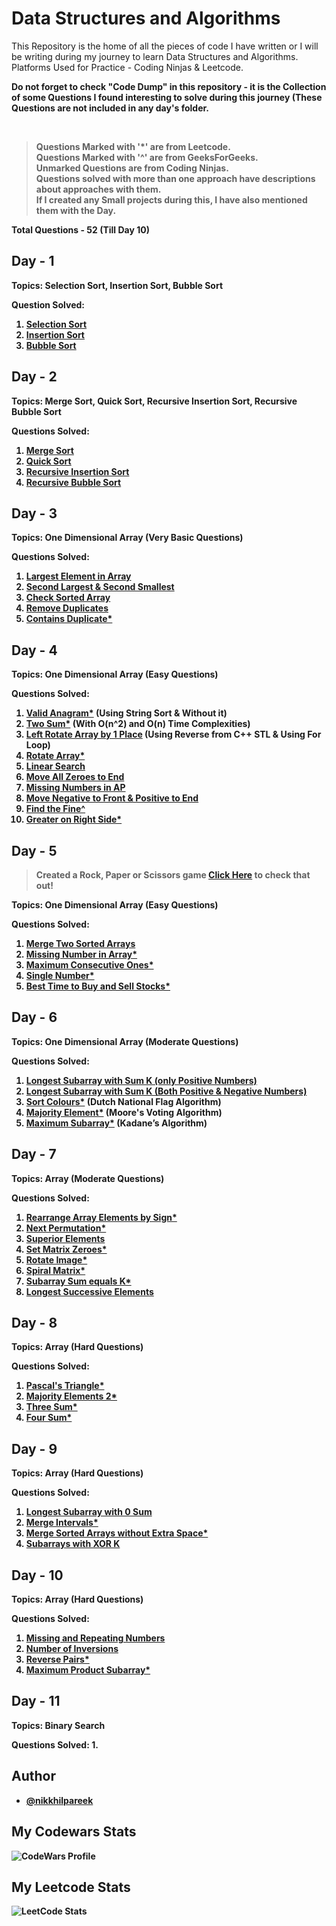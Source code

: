 
# Data Structures and Algorithms
This Repository is the home of all the pieces of code I have written or I will be writing during my journey to learn Data Structures and Algorithms. <br> Platforms Used for Practice - Coding Ninjas & Leetcode.

<b> Do not forget to check "Code Dump" in this repository - it is the Collection of some Questions I found interesting to solve during this journey (These Questions are not included in any day's folder.

<br>

> Questions Marked with '*' are from Leetcode. <br>
> Questions Marked with '^' are from GeeksForGeeks. <br>
> Unmarked Questions are from Coding Ninjas. <br>
> Questions solved with more than one approach have descriptions about approaches with them. <br>
> If I created any Small projects during this, I have also mentioned them with the Day. <br>

<b> Total Questions - 52 (Till Day 10)

## Day - 1
Topics: Selection Sort, Insertion Sort, Bubble Sort

Question Solved: <br>
1. [Selection Sort](https://www.codingninjas.com/studio/problems/selection-sort_624469?utm_source=striver&utm_medium=website&utm_campaign=a_zcoursetuf)
2. [Insertion Sort](https://www.codingninjas.com/studio/problems/insertion-sort_3155179)
3. [Bubble Sort](https://www.codingninjas.com/studio/problems/bubble-sort_624380?utm_source=striver&utm_medium=website&utm_campaign=a_zcoursetuf)

## Day - 2
Topics: Merge Sort, Quick Sort, Recursive Insertion Sort, Recursive Bubble Sort

Questions Solved:
1. [Merge Sort](https://www.codingninjas.com/studio/problems/merge-sort_5846?utm_source=striver&utm_medium=website&utm_campaign=a_zcoursetuf)
2. [Quick Sort](https://www.codingninjas.com/studio/problems/quick-sort_5844?utm_source=striver&utm_medium=website&utm_campaign=a_zcoursetuf)
3. [Recursive Insertion Sort](https://www.codingninjas.com/studio/problems/insertion-sort_624381?utm_source=striver&utm_medium=website&utm_campaign=a_zcoursetuf)
4. [Recursive Bubble Sort](https://www.codingninjas.com/studio/problems/bubble-sort_624380?utm_source=striver&utm_medium=website&utm_campaign=a_zcoursetuf)

## Day - 3
Topics: One Dimensional Array (Very Basic Questions)

Questions Solved:
1. [Largest Element in Array](https://www.codingninjas.com/studio/problems/largest-element-in-the-array-largest-element-in-the-array_5026279?utm_source=striver&utm_medium=website&utm_campaign=a_zcoursetuf)
2. [Second Largest & Second Smallest](https://www.codingninjas.com/studio/problems/ninja-and-the-second-order-elements_6581960?utm_source=striver&utm_medium=website&utm_campaign=a_zcoursetuf)
3. [Check Sorted Array](https://www.codingninjas.com/studio/problems/ninja-and-the-sorted-check_6581957?utm_source=striver&utm_medium=website&utm_campaign=a_zcoursetuf)
4. [Remove Duplicates](https://www.codingninjas.com/studio/problems/remove-duplicates-from-sorted-array_1102307?utm_source=striver&utm_medium=website&utm_campaign=a_zcoursetuf)
5. [Contains Duplicate*](https://leetcode.com/problems/contains-duplicate/description/) 

## Day - 4
Topics: One Dimensional Array (Easy Questions)

Questions Solved:
1. [Valid Anagram*](https://leetcode.com/problems/valid-anagram/) (Using String Sort & Without it)
2. [Two Sum*](https://leetcode.com/problems/two-sum/) (With O(n^2) and O(n) Time Complexities)
3. [Left Rotate Array by 1 Place](https://www.codingninjas.com/studio/problems/left-rotate-an-array-by-one_5026278?utm_source=striver&utm_medium=website&utm_campaign=a_zcoursetuf&leftPanelTab=1) (Using Reverse from C++ STL & Using For Loop)
4. [Rotate Array*](https://leetcode.com/problems/rotate-array/)
5. [Linear Search](https://www.codingninjas.com/studio/problems/linear-search_6922070?utm_source=striver&utm_medium=website&utm_campaign=a_zcoursetuf)
6. [Move All Zeroes to End](https://www.codingninjas.com/studio/problems/ninja-and-the-zero-s_6581958?utm_source=striver&utm_medium=website&utm_campaign=a_zcoursetuf)
7. [Missing Numbers in AP](https://www.codingninjas.com/studio/problems/missing-number-in-ap_975498)
8. [Move Negative to Front & Positive to End](https://www.codingninjas.com/studio/problems/move-all-negative-numbers-to-beginning-and-positive-to-end_1112620)
9. [Find the Fine^](https://practice.geeksforgeeks.org/problems/find-the-fine4353/1)
10. [Greater on Right Side*](https://leetcode.com/problems/replace-elements-with-greatest-element-on-right-side/description/)
   

## Day - 5
> Created a Rock, Paper or Scissors game [Click Here](https://github.com/nikkhilpareek/Rock-Paper-Scissor) to check that out! <br>

Topics: One Dimensional Array (Easy Questions)

Questions Solved:
1. [Merge Two Sorted Arrays](https://www.codingninjas.com/studio/problems/sorted-array_6613259)
2. [Missing Number in Array*](https://leetcode.com/problems/missing-number/)
3. [Maximum Consecutive Ones*](https://leetcode.com/problems/max-consecutive-ones/)
4. [Single Number*](https://leetcode.com/problems/single-number/)
5. [Best Time to Buy and Sell Stocks*](https://leetcode.com/problems/best-time-to-buy-and-sell-stock/)


## Day - 6
Topics: One Dimensional Array (Moderate Questions)

Questions Solved:
1. [Longest Subarray with Sum K (only Positive Numbers)](https://www.codingninjas.com/studio/problems/longest-subarray-with-sum-k_6682399)
2. [Longest Subarray with Sum K (Both Positive & Negative Numbers)](https://www.codingninjas.com/studio/problems/longest-subarray-with-sum-k_5713505)
3. [Sort Colours*](https://leetcode.com/problems/sort-colors/) (Dutch National Flag Algorithm)
4. [Majority Element*](https://leetcode.com/problems/majority-element/) (Moore's Voting Algorithm)
5. [Maximum Subarray*](https://leetcode.com/problems/maximum-subarray/) (Kadane’s Algorithm)


## Day - 7
Topics: Array (Moderate Questions)

Questions Solved:
1. [Rearrange Array Elements by Sign*](https://leetcode.com/problems/rearrange-array-elements-by-sign/description/)
2. [Next Permutation*](https://leetcode.com/problems/next-permutation/description/)
3. [Superior Elements](https://www.codingninjas.com/studio/problems/superior-elements_6783446)
4. [Set Matrix Zeroes*](https://leetcode.com/problems/set-matrix-zeroes/description/)
5. [Rotate Image*](https://leetcode.com/problems/rotate-image/description/)
6. [Spiral Matrix*](https://leetcode.com/problems/spiral-matrix/description/)
7. [Subarray Sum equals K*](https://leetcode.com/problems/subarray-sum-equals-k/description/)
8. [Longest Successive Elements](https://www.codingninjas.com/studio/problems/longest-successive-elements_6811740)


## Day - 8
Topics: Array (Hard Questions)

Questions Solved:
1. [Pascal's Triangle*](https://leetcode.com/problems/pascals-triangle/description/)
2. [Majority Elements 2*](https://leetcode.com/problems/majority-element-ii/description/)
3. [Three Sum*](https://leetcode.com/problems/3sum/description/)
4. [Four Sum*](https://leetcode.com/problems/4sum/description/)


## Day - 9
Topics: Array (Hard Questions)

Questions Solved:
1. [Longest Subarray with 0 Sum](https://www.codingninjas.com/studio/problems/longest-subarray-with-zero-sum_6783450)
2. [Merge Intervals*](https://leetcode.com/problems/merge-intervals/description/)
3. [Merge Sorted Arrays without Extra Space*](https://leetcode.com/problems/merge-sorted-array/description/)
4. [Subarrays with XOR K](https://www.codingninjas.com/studio/problems/subarrays-with-xor-k_6826258)

## Day - 10
Topics: Array (Hard Questions)

Questions Solved:
1. [Missing and Repeating Numbers](https://www.codingninjas.com/studio/problems/missing-and-repeating-numbers_6828164)
2. [Number of Inversions](https://www.codingninjas.com/studio/problems/number-of-inversions_6840276)
3. [Reverse Pairs*](https://leetcode.com/problems/reverse-pairs/description/)
4. [Maximum Product Subarray*](https://leetcode.com/problems/maximum-product-subarray/description/)


## Day - 11
Topics: Binary Search

Questions Solved:
1.

## Author

- [@nikkhilpareek](https://www.github.com/nikkhilpareek)

## My Codewars Stats
![CodeWars Profile](https://www.codewars.com/users/nikkhil.pareek/badges/large)

## My Leetcode Stats
![LeetCode Stats](https://leetcard.jacoblin.cool/Nikkhil-Pareek?theme=dark&font=Archivo)
